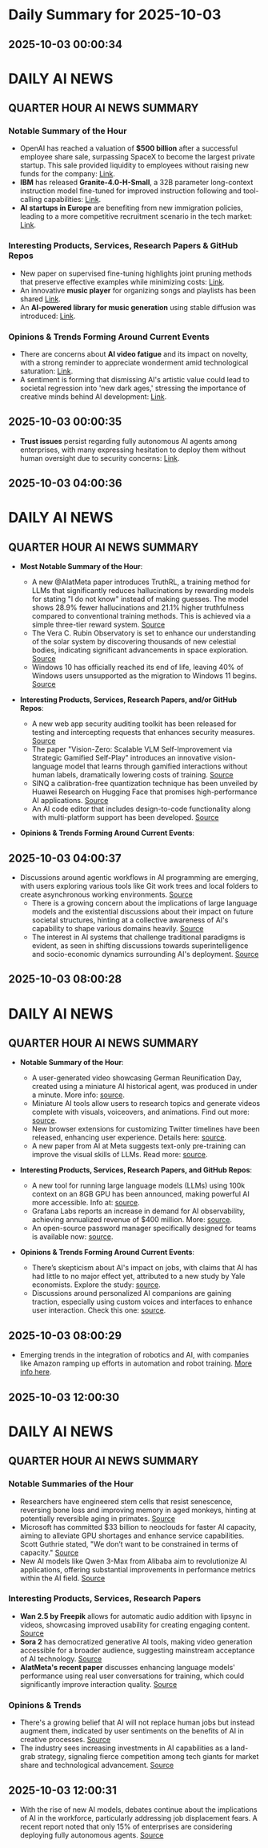 # Daily Summary for 2025-10-03

## 2025-10-03 00:00:34

# DAILY AI NEWS

## QUARTER HOUR AI NEWS SUMMARY

### Notable Summary of the Hour
- OpenAI has reached a valuation of **$500 billion** after a successful employee share sale, surpassing SpaceX to become the largest private startup. This sale provided liquidity to employees without raising new funds for the company: [Link](https://x.com/i/web/status/1973864021129637936).
- **IBM** has released **Granite-4.0-H-Small**, a 32B parameter long-context instruction model fine-tuned for improved instruction following and tool-calling capabilities: [Link](https://x.com/i/web/status/1973869701269979590).
- **AI startups in Europe** are benefiting from new immigration policies, leading to a more competitive recruitment scenario in the tech market: [Link](https://x.com/i/web/status/1973896572149903873).

### Interesting Products, Services, Research Papers & GitHub Repos
- New paper on supervised fine-tuning highlights joint pruning methods that preserve effective examples while minimizing costs: [Link](https://x.com/i/web/status/1973890687025185137).
- An innovative **music player** for organizing songs and playlists has been shared [Link](https://x.com/i/web/status/1973896569779834916).
- An **AI-powered library for music generation** using stable diffusion was introduced: [Link](https://x.com/i/web/status/1973873503297233302).

### Opinions & Trends Forming Around Current Events
- There are concerns about **AI video fatigue** and its impact on novelty, with a strong reminder to appreciate wonderment amid technological saturation: [Link](https://x.com/i/web/status/1973886803808825485).
- A sentiment is forming that dismissing AI's artistic value could lead to societal regression into 'new dark ages,' stressing the importance of creative minds behind AI development: [Link](https://x.com/i/web/status/1973891294410969117).

## 2025-10-03 00:00:35

- **Trust issues** persist regarding fully autonomous AI agents among enterprises, with many expressing hesitation to deploy them without human oversight due to security concerns: [Link](https://x.com/i/web/status/1973857624404688983).

## 2025-10-03 04:00:36

# DAILY AI NEWS

## QUARTER HOUR AI NEWS SUMMARY

- **Most Notable Summary of the Hour**:
  - A new @AIatMeta paper introduces TruthRL, a training method for LLMs that significantly reduces hallucinations by rewarding models for stating "I do not know" instead of making guesses. The model shows 28.9% fewer hallucinations and 21.1% higher truthfulness compared to conventional training methods. This is achieved via a simple three-tier reward system. [Source](https://x.com/i/web/status/1973957933210947889)
  - The Vera C. Rubin Observatory is set to enhance our understanding of the solar system by discovering thousands of new celestial bodies, indicating significant advancements in space exploration. [Source](https://x.com/i/web/status/1973955272281633202)
  - Windows 10 has officially reached its end of life, leaving 40% of Windows users unsupported as the migration to Windows 11 begins. [Source](https://x.com/i/web/status/1973956116267872399)

- **Interesting Products, Services, Research Papers, and/or GitHub Repos**:
  - A new web app security auditing toolkit has been released for testing and intercepting requests that enhances security measures. [Source](https://x.com/i/web/status/1973957843129639141)
  - The paper "Vision-Zero: Scalable VLM Self-Improvement via Strategic Gamified Self-Play" introduces an innovative vision-language model that learns through gamified interactions without human labels, dramatically lowering costs of training. [Source](https://x.com/i/web/status/1973923456204046554) 
  - SINQ a calibration-free quantization technique has been unveiled by Huawei Research on Hugging Face that promises high-performance AI applications. [Source](https://x.com/i/web/status/1973950944300945849)
  - An AI code editor that includes design-to-code functionality along with multi-platform support has been developed. [Source](https://x.com/i/web/status/1973904233159172144)

- **Opinions & Trends Forming Around Current Events**:

## 2025-10-03 04:00:37

- Discussions around agentic workflows in AI programming are emerging, with users exploring various tools like Git work trees and local folders to create asynchronous working environments. [Source](https://x.com/i/web/status/1973921488471535641)
  - There is a growing concern about the implications of large language models and the existential discussions about their impact on future societal structures, hinting at a collective awareness of AI's capability to shape various domains heavily. [Source](https://x.com/i/web/status/1973939804128882747) 
  - The interest in AI systems that challenge traditional paradigms is evident, as seen in shifting discussions towards superintelligence and socio-economic dynamics surrounding AI's deployment. [Source](https://x.com/i/web/status/1973939804128882747)

## 2025-10-03 08:00:28

# DAILY AI NEWS

## QUARTER HOUR AI NEWS SUMMARY

- **Notable Summary of the Hour**:
    - A user-generated video showcasing German Reunification Day, created using a miniature AI historical agent, was produced in under a minute. More info: [source](https://x.com/i/web/status/1974019124524179611).
    - Miniature AI tools allow users to research topics and generate videos complete with visuals, voiceovers, and animations. Find out more: [source](https://x.com/i/web/status/1974019783772299710).
    - New browser extensions for customizing Twitter timelines have been released, enhancing user experience. Details here: [source](https://x.com/i/web/status/1974019077594116350).
    - A new paper from AI at Meta suggests text-only pre-training can improve the visual skills of LLMs. Read more: [source](https://x.com/i/web/status/1974018937500119551).

- **Interesting Products, Services, Research Papers, and GitHub Repos**:
    - A new tool for running large language models (LLMs) using 100k context on an 8GB GPU has been announced, making powerful AI more accessible. Info at: [source](https://x.com/i/web/status/1974011398897221818).
    - Grafana Labs reports an increase in demand for AI observability, achieving annualized revenue of $400 million. More: [source](https://x.com/i/web/status/1973989389765390443).
    - An open-source password manager specifically designed for teams is available now: [source](https://x.com/i/web/status/1973988443324583990).

- **Opinions & Trends Forming Around Current Events**:
    - There’s skepticism about AI's impact on jobs, with claims that AI has had little to no major effect yet, attributed to a new study by Yale economists. Explore the study: [source](https://x.com/i/web/status/1974009370397585431).
    - Discussions around personalized AI companions are gaining traction, especially using custom voices and interfaces to enhance user interaction. Check this one: [source](https://x.com/i/web/status/1973980791802568755).

## 2025-10-03 08:00:29

- Emerging trends in the integration of robotics and AI, with companies like Amazon ramping up efforts in automation and robot training. [More info here](https://x.com/i/web/status/1973983996393762857).

## 2025-10-03 12:00:30

# DAILY AI NEWS

## QUARTER HOUR AI NEWS SUMMARY

### Notable Summaries of the Hour
- Researchers have engineered stem cells that resist senescence, reversing bone loss and improving memory in aged monkeys, hinting at potentially reversible aging in primates. [Source](https://x.com/i/web/status/1974074403601240104)
- Microsoft has committed $33 billion to neoclouds for faster AI capacity, aiming to alleviate GPU shortages and enhance service capabilities. Scott Guthrie stated, "We don’t want to be constrained in terms of capacity." [Source](https://x.com/i/web/status/1974022019797692681)
- New AI models like Qwen 3-Max from Alibaba aim to revolutionize AI applications, offering substantial improvements in performance metrics within the AI field. [Source](https://x.com/i/web/status/1974069085710528696)

### Interesting Products, Services, Research Papers
- **Wan 2.5 by Freepik** allows for automatic audio addition with lipsync in videos, showcasing improved usability for creating engaging content. [Source](https://x.com/i/web/status/1974070791806566651)
- **Sora 2** has democratized generative AI tools, making video generation accessible for a broader audience, suggesting mainstream acceptance of AI technology. [Source](https://x.com/i/web/status/1974065144578912732)
- **AIatMeta's recent paper** discusses enhancing language models' performance using real user conversations for training, which could significantly improve interaction quality. [Source](https://x.com/i/web/status/1974068685552681014)

### Opinions & Trends
- There's a growing belief that AI will not replace human jobs but instead augment them, indicated by user sentiments on the benefits of AI in creative processes. [Source](https://x.com/i/web/status/1974068111726031289)
- The industry sees increasing investments in AI capabilities as a land-grab strategy, signaling fierce competition among tech giants for market share and technological advancement. [Source](https://x.com/i/web/status/1974022016094118370)

## 2025-10-03 12:00:31

- With the rise of new AI models, debates continue about the implications of AI in the workforce, particularly addressing job displacement fears. A recent report noted that only 15% of enterprises are considering deploying fully autonomous agents. [Source](https://x.com/i/web/status/1974030776715903395)

